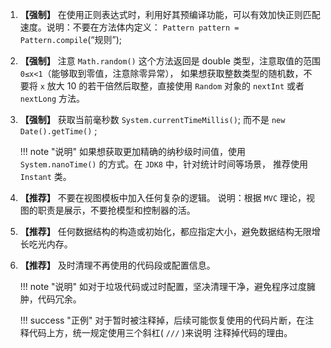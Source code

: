 
1. **【强制】**  在使用正则表达式时，利用好其预编译功能，可以有效加快正则匹配速度。说明：不要在方法体内定义： `Pattern pattern = Pattern.compile`(“规则”);

1. **【强制】**  注意 `Math.random()` 这个方法返回是 double 类型，注意取值的范围 `0≤x<1`（能够取到零值，注意除零异常），
如果想获取整数类型的随机数，不要将 `x` 放大 10 的若干倍然后取整，直接使用 `Random` 对象的 `nextInt` 或者 `nextLong` 方法。

1. **【强制】**  获取当前毫秒数 `System.currentTimeMillis()`; 而不是 `new Date().getTime()` ;

    !!! note "说明"
        如果想获取更加精确的纳秒级时间值，使用 `System.nanoTime()` 的方式。在 `JDK8` 中，针对统计时间等场景，
        推荐使用 `Instant` 类。

1. **【推荐】** 不要在视图模板中加入任何复杂的逻辑。
说明：根据 `MVC` 理论，视图的职责是展示，不要抢模型和控制器的活。

1. **【推荐】** 任何数据结构的构造或初始化，都应指定大小，避免数据结构无限增长吃光内存。

1. **【推荐】** 及时清理不再使用的代码段或配置信息。

    !!! note "说明"
        如对于垃圾代码或过时配置，坚决清理干净，避免程序过度臃肿，代码冗余。

    !!! success "正例"
        对于暂时被注释掉，后续可能恢复使用的代码片断，在注释代码上方，统一规定使用三个斜杠( `///` )来说明
        注释掉代码的理由。
